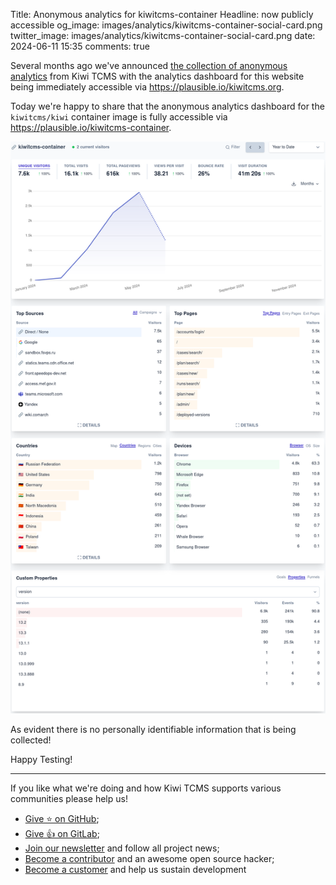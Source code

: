 Title: Anonymous analytics for kiwitcms-container
Headline: now publicly accessible
og_image: images/analytics/kiwitcms-container-social-card.png
twitter_image: images/analytics/kiwitcms-container-social-card.png
date: 2024-06-11 15:35
comments: true

Several months ago we've announced
[the collection of anonymous analytics]({filename}2024-02-23-anonymous-analytics.markdown)
from Kiwi TCMS with the analytics dashboard for this website being immediately
accessible via <https://plausible.io/kiwitcms.org>.

Today we're happy to share that the anonymous analytics dashboard for the
`kiwitcms/kiwi` container image is fully accessible via <https://plausible.io/kiwitcms-container>.

!["screenshot of analytics dashboard"](/images/analytics/dashboard-kiwitcms-container.png "screenshot of analytics dashboard")

As evident there is no personally identifiable information that is being collected!

Happy Testing!

---

If you like what we're doing and how Kiwi TCMS supports various communities
please help us!

- [Give ⭐ on GitHub](https://github.com/kiwitcms/Kiwi/stargazers);
- [Give 👍 on GitLab](https://gitlab.com/gitlab-org/gitlab/-/issues/334558);
- [Join our newsletter](https://kiwitcms.us17.list-manage.com/subscribe/post?u=9b57a21155a3b7c655ae8f922&id=c970a37581)
  and follow all project news;
- [Become a contributor](https://kiwitcms.readthedocs.io/en/latest/contribution.html) and an awesome open source hacker;
- [Become a customer](/#subscriptions) and help us sustain development
